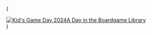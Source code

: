 (<div class='tableauPlaceholder' id='viz1718317044864' style='position: relative'><noscript><a href='#'><img alt='Kid&#39;s Game Day 2024A Day in the Boardgame Library ' src='https:&#47;&#47;public.tableau.com&#47;static&#47;images&#47;Ki&#47;KidsGameDay2024-FortWorthGameNight&#47;MYFINALFORMATDASHBOARD&#47;1_rss.png' style='border: none' /></a></noscript><object class='tableauViz'  style='display:none;'><param name='host_url' value='https%3A%2F%2Fpublic.tableau.com%2F' /> <param name='embed_code_version' value='3' /> <param name='site_root' value='' /><param name='name' value='KidsGameDay2024-FortWorthGameNight&#47;MYFINALFORMATDASHBOARD' /><param name='tabs' value='no' /><param name='toolbar' value='yes' /><param name='static_image' value='https:&#47;&#47;public.tableau.com&#47;static&#47;images&#47;Ki&#47;KidsGameDay2024-FortWorthGameNight&#47;MYFINALFORMATDASHBOARD&#47;1.png' /> <param name='animate_transition' value='yes' /><param name='display_static_image' value='yes' /><param name='display_spinner' value='yes' /><param name='display_overlay' value='yes' /><param name='display_count' value='yes' /><param name='language' value='en-US' /></object></div>                <script type='text/javascript'>                    var divElement = document.getElementById('viz1718317044864');                    var vizElement = divElement.getElementsByTagName('object')[0];                    vizElement.style.width='1300px';vizElement.style.height='827px';                    var scriptElement = document.createElement('script');                    scriptElement.src = 'https://public.tableau.com/javascripts/api/viz_v1.js';                    vizElement.parentNode.insertBefore(scriptElement, vizElement);                </script>)
